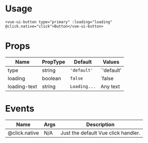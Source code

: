 # Usage
`<vue-ui-button type="primary" :loading="loading" @click.native="click">Button</vue-ui-button>`
# Props
| Name | PropType | Default | Values |
|------|----------|---------|--------|
| type | string | `'default'` | `'default' | 'primary' | 'alternate' | 'danger'` |
| loading | boolean | `false` | `false | true` |
| loading-text | string | `Loading...` | Any text |
# Events
| Name | Args | Description |
|------|------|-------------|
| @click.native | N/A | Just the default Vue click handler.

